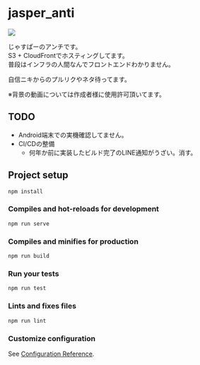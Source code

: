 # jasper_anti

![](https://codebuild.ap-northeast-1.amazonaws.com/badges?uuid=eyJlbmNyeXB0ZWREYXRhIjoiT3JjMkl6dDJpMm40T2h3UFdMdjAxRm1BMGxIZ1NmVjdWMzR0enFoQVpvSnVCcXZ0SXFSMUdwZUxMNDExTUJqYThCaDRpT1VjVFZXTjR5RTAxM2U4SktnPSIsIml2UGFyYW1ldGVyU3BlYyI6IitOeHBobDByd3dkV3ZHQzYiLCJtYXRlcmlhbFNldFNlcmlhbCI6MX0%3D&branch=main)

じゃすぱーのアンチです。  
S3 + CloudFrontでホスティングしてます。  
普段はインフラの人間なんでフロントエンドわかりません。

自信ニキからのプルリクやネタ待ってます。

※背景の動画については作成者様に使用許可頂いてます。

## TODO

* Android端末での実機確認してません。
* CI/CDの整備
  * 何年か前に実装したビルド完了のLINE通知がうざい。消す。

## Project setup

```
npm install
```

### Compiles and hot-reloads for development

```
npm run serve
```

### Compiles and minifies for production

```
npm run build
```

### Run your tests

```
npm run test
```

### Lints and fixes files

```
npm run lint
```

### Customize configuration

See [Configuration Reference](https://cli.vuejs.org/config/).
